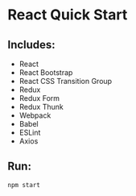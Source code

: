 # React Quick Start
## Includes:
* React
* React Bootstrap
* React CSS Transition Group
* Redux
* Redux Form
* Redux Thunk
* Webpack
* Babel
* ESLint
* Axios

## Run:
`npm start`